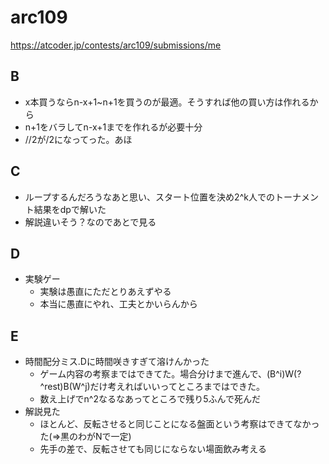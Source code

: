 # arc109

https://atcoder.jp/contests/arc109/submissions/me

## B

- x本買うならn-x+1~n+1を買うのが最適。そうすれば他の買い方は作れるから
- n+1をバラしてn-x+1までを作れるが必要十分
- //2が/2になってった。あほ

## C

- ループするんだろうなあと思い、スタート位置を決め2^k人でのトーナメント結果をdpで解いた
- 解説違いそう？なのであとで見る

## D

- 実験ゲー
    - 実験は愚直にただとりあえずやる
    - 本当に愚直にやれ、工夫とかいらんから

## E

- 時間配分ミス.Dに時間咲きすぎて溶けんかった
    - ゲーム内容の考察まではできてた。場合分けまで進んで、(B^i)W(?^rest)B(W^j)だけ考えればいいってところまではできた。
    - 数え上げでn^2なるなあってところで残り5ふんで死んだ
- 解説見た
    - ほとんど、反転させると同じことになる盤面という考察はできてなかった(=>黒のわがNで一定)
    - 先手の差で、反転させても同じにならない場面飲み考える
